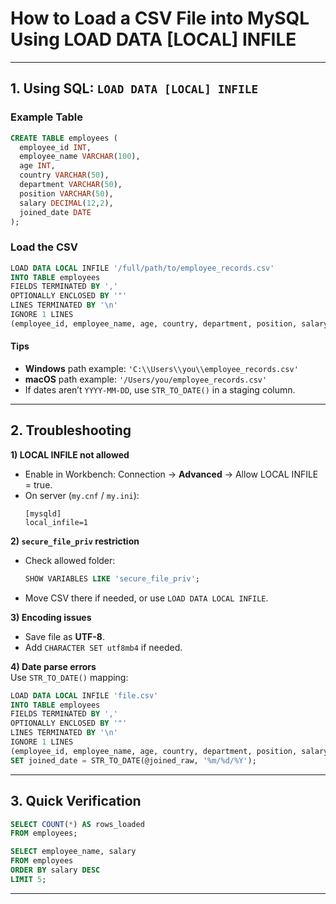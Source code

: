 # How to Load a CSV File into MySQL <br> Using LOAD DATA [LOCAL] INFILE


------

## 1. Using SQL: `LOAD DATA [LOCAL] INFILE`

### Example Table
```sql
CREATE TABLE employees (
  employee_id INT,
  employee_name VARCHAR(100),
  age INT,
  country VARCHAR(50),
  department VARCHAR(50),
  position VARCHAR(50),
  salary DECIMAL(12,2),
  joined_date DATE
);
```

### Load the CSV
```sql
LOAD DATA LOCAL INFILE '/full/path/to/employee_records.csv'
INTO TABLE employees
FIELDS TERMINATED BY ','
OPTIONALLY ENCLOSED BY '"'
LINES TERMINATED BY '\n'
IGNORE 1 LINES
(employee_id, employee_name, age, country, department, position, salary, joined_date);
```

#### Tips
- **Windows** path example: `'C:\\Users\\you\\employee_records.csv'`
- **macOS** path example: `'/Users/you/employee_records.csv'`
- If dates aren’t `YYYY-MM-DD`, use `STR_TO_DATE()` in a staging column.

---

##  2. Troubleshooting

**1) LOCAL INFILE not allowed**  
- Enable in Workbench: Connection → **Advanced** → Allow LOCAL INFILE = true.  
- On server (`my.cnf` / `my.ini`):
  ```
  [mysqld]
  local_infile=1
  ```

**2) `secure_file_priv` restriction**  
- Check allowed folder:

  ```sql
  SHOW VARIABLES LIKE 'secure_file_priv';
  ```
- Move CSV there if needed, or use `LOAD DATA LOCAL INFILE`.

**3) Encoding issues**  
- Save file as **UTF-8**.  
- Add `CHARACTER SET utf8mb4` if needed.

**4) Date parse errors**  
Use `STR_TO_DATE()` mapping:
```sql
LOAD DATA LOCAL INFILE 'file.csv'
INTO TABLE employees
FIELDS TERMINATED BY ','
OPTIONALLY ENCLOSED BY '"'
LINES TERMINATED BY '\n'
IGNORE 1 LINES
(employee_id, employee_name, age, country, department, position, salary, @joined_raw)
SET joined_date = STR_TO_DATE(@joined_raw, '%m/%d/%Y');
```

---

## 3. Quick Verification
```sql
SELECT COUNT(*) AS rows_loaded 
FROM employees;

SELECT employee_name, salary 
FROM employees 
ORDER BY salary DESC 
LIMIT 5;
```

---
